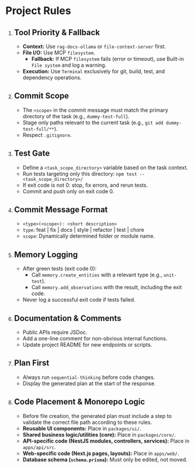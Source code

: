 # Project Rules

1.  ## **Tool Priority & Fallback**
    * **Context:** Use `rag-docs-ollama` or `file-context-server` first.
    * **File I/O:** Use MCP `filesystem`.
        * **Fallback:** If MCP `filesystem` fails (error or timeout), use Built-in `File system` and log a warning.
    * **Execution:** Use `Terminal` exclusively for git, build, test, and dependency operations.

2.  ## **Commit Scope**
    * The `<scope>` in the commit message must match the primary directory of the task (e.g., `dummy-test-full`).
    * Stage only paths relevant to the current task (e.g., `git add dummy-test-full/**`).
    * Respect `.gitignore`.

3.  ## **Test Gate**
    * Define a `<task_scope_directory>` variable based on the task context.
    * Run tests targeting only this directory: `npm test -- <task_scope_directory>/`
    * If exit code is not 0: stop, fix errors, and rerun tests.
    * Commit and push only on exit code 0.

4.  ## **Commit Message Format**
    * `<type>(<scope>): <short description>`
    * `type`: feat | fix | docs | style | refactor | test | chore
    * `scope`: Dynamically determined folder or module name.

5.  ## **Memory Logging**
    * After green tests (exit code 0):
        * Call `memory.create_entities` with a relevant type (e.g., `unit-test`).
        * Call `memory.add_observations` with the result, including the exit code.
    * Never log a successful exit code if tests failed.

6.  ## **Documentation & Comments**
    * Public APIs require JSDoc.
    * Add a one-line comment for non-obvious internal functions.
    * Update project README for new endpoints or scripts.

7.  ## **Plan First**
    * Always run `sequential-thinking` before code changes.
    * Display the generated plan at the start of the response.

8.  ## **Code Placement & Monorepo Logic**
    * Before file creation, the generated plan must include a step to validate the correct file path according to these rules.
    * **Reusable UI components:** Place in `packages/ui/`.
    * **Shared business logic/utilities (core):** Place in `packages/core/`.
    * **API-specific code (NestJS modules, controllers, services):** Place in `apps/api/src`.
    * **Web-specific code (Next.js pages, layouts):** Place in `apps/web/`.
    * **Database schema (`schema.prisma`):** Must only be edited, not moved.